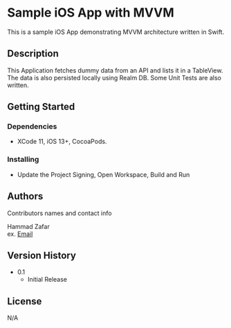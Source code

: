 # Sample iOS App with MVVM

This is a sample iOS App demonstrating MVVM architecture written in Swift.

## Description
This Application fetches dummy data from an API and lists it in a TableView.
The data is also persisted locally using Realm DB.
Some Unit Tests are also written.

## Getting Started

### Dependencies

* XCode 11, iOS 13+, CocoaPods.

### Installing

* Update the Project Signing, Open Workspace, Build and Run

## Authors

Contributors names and contact info

Hammad Zafar  
ex. [Email](hammadzafar@outlook.com)

## Version History

* 0.1
    * Initial Release

## License

N/A
